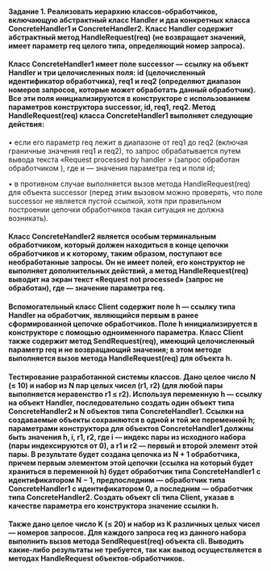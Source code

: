 #### Задание 1. Реализовать иерархию классов-обработчиков, включающую абстрактный класс Handler и два конкретных класса ConcreteHandler1 и ConcreteHandler2. Класс Handler содержит абстрактный метод HandleRequest(req) (не возвращает значений, имеет параметр req целого типа, определяющий номер запроса).

#### Класс ConcreteHandler1 имеет поле successor — ссылку на объект Handler и три целочисленных поля: id (целочисленный идентификатор обработчика), req1 и req2 (определяют диапазон номеров запросов, которые может обработать данный обработчик). Все эти поля инициализируются в конструкторе с использованием параметров конструктора successor, id, req1, req2. Метод HandleRequest(req) класса ConcreteHandler1 выполняет следующие действия:

• если его параметр req лежит в диапазоне от req1 до req2 (включая граничные значения req1 и req2), то запрос обрабатывается путем вывода текста «Request <req> processed by handler <id>» (запрос <req> обработан обработчиком <id>), где <req> и <id> — значения параметра req и поля id;

• в противном случае выполняется вызов метода HandleRequest(req) для объекта successor (перед этим вызовом можно проверять, что поле successor не является пустой ссылкой, хотя при правильном построении цепочки обработчиков такая ситуация не должна возникать).

#### Класс ConcreteHandler2 является особым терминальным обработчиком, который должен находиться в конце цепочки обработчиков и к которому, таким образом, поступают все необработанные запросы. Он не имеет полей, его конструктор не выполняет дополнительных действий, а метод HandleRequest(req) выводит на экран текст «Request <req> not processed» (запрос <req> не обработан), где <req> — значение параметра req.

#### Вспомогательный класс Client содержит поле h — ссылку типа Handler на обработчик, являющийся первым в ранее сформированной цепочке обработчиков. Поле h инициализируется в конструкторе с помощью одноименного параметра. Класс Client также содержит метод SendRequest(req), имеющий целочисленный параметр req и не возвращающий значения; в этом методе выполняется вызов метода HandleRequest(req) для объекта h.

#### Тестирование разработанной системы классов. Дано целое число N (≤ 10) и набор из N пар целых чисел (r1, r2) (для любой пары выполняется неравенство r1 ≤ r2). Используя переменную h — ссылку на объект Handler, последовательно создать один объект типа ConcreteHandler2 и N объектов типа ConcreteHandler1. Ссылки на создаваемые объекты сохраняются в одной и той же переменной h; параметрами конструктора для объектов ConcreteHandler1 должны быть значения h, i, r1, r2, где i — индекс пары из исходного набора (пары индексируются от 0), а r1 и r2 — первый и второй элемент этой пары. В результате будет создана цепочка из N + 1 обработчика, причем первым элементом этой цепочки (ссылка на который будет храниться в переменной h) будет обработчик типа ConcreteHandler1 с идентификатором N − 1, предпоследним — обработчик типа ConcreteHandler1 с идентификатором 0, а последним — обработчик типа ConcreteHandler2. Создать объект cli типа Client, указав в качестве параметра его конструктора значение ссылки h.

#### Также дано целое число K (≤ 20) и набор из K различных целых чисел — номеров запросов. Для каждого запроса req из данного набора выполнить вызов метода SendRequest(req) объекта cli. Выводить какие-либо результаты не требуется, так как вывод осуществляется в методах HandleRequest объектов-обработчиков. 